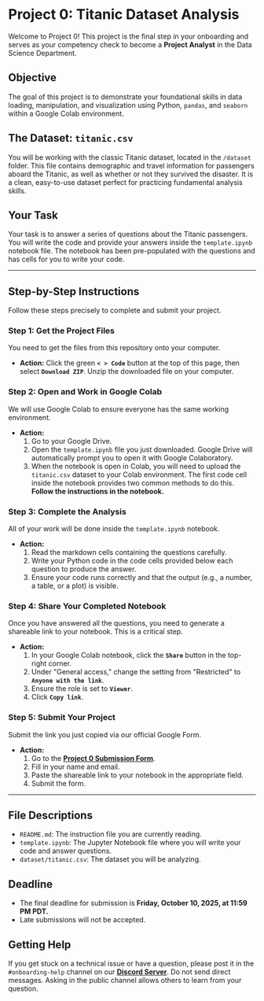 # Project 0: Titanic Dataset Analysis

Welcome to Project 0! This project is the final step in your onboarding and serves as your competency check to become a **Project Analyst** in the Data Science Department.

## Objective
The goal of this project is to demonstrate your foundational skills in data loading, manipulation, and visualization using Python, `pandas`, and `seaborn` within a Google Colab environment.

## The Dataset: `titanic.csv`
You will be working with the classic Titanic dataset, located in the `/dataset` folder. This file contains demographic and travel information for passengers aboard the Titanic, as well as whether or not they survived the disaster. It is a clean, easy-to-use dataset perfect for practicing fundamental analysis skills.

## Your Task
Your task is to answer a series of questions about the Titanic passengers. You will write the code and provide your answers inside the `template.ipynb` notebook file. The notebook has been pre-populated with the questions and has cells for you to write your code.

---

## Step-by-Step Instructions

Follow these steps precisely to complete and submit your project.

### Step 1: Get the Project Files
You need to get the files from this repository onto your computer.

-   **Action:** Click the green **`< > Code`** button at the top of this page, then select **`Download ZIP`**. Unzip the downloaded file on your computer.

### Step 2: Open and Work in Google Colab
We will use Google Colab to ensure everyone has the same working environment.

-   **Action:**
    1.  Go to your Google Drive.
    2.  Open the `template.ipynb` file you just downloaded. Google Drive will automatically prompt you to open it with Google Colaboratory.
    3.  When the notebook is open in Colab, you will need to upload the `titanic.csv` dataset to your Colab environment. The first code cell inside the notebook provides two common methods to do this. **Follow the instructions in the notebook.**

### Step 3: Complete the Analysis
All of your work will be done inside the `template.ipynb` notebook.

-   **Action:**
    1.  Read the markdown cells containing the questions carefully.
    2.  Write your Python code in the code cells provided below each question to produce the answer.
    3.  Ensure your code runs correctly and that the output (e.g., a number, a table, or a plot) is visible.

### Step 4: Share Your Completed Notebook
Once you have answered all the questions, you need to generate a shareable link to your notebook. This is a critical step.

-   **Action:**
    1.  In your Google Colab notebook, click the **`Share`** button in the top-right corner.
    2.  Under "General access," change the setting from "Restricted" to **`Anyone with the link`**.
    3.  Ensure the role is set to **`Viewer`**.
    4.  Click **`Copy link`**.

### Step 5: Submit Your Project
Submit the link you just copied via our official Google Form.

-   **Action:**
    1.  Go to the [**Project 0 Submission Form**](https://forms.gle/YOUR_FORM_LINK_HERE).
    2.  Fill in your name and email.
    3.  Paste the shareable link to your notebook in the appropriate field.
    4.  Submit the form.

---

## File Descriptions

-   `README.md`: The instruction file you are currently reading.
-   `template.ipynb`: The Jupyter Notebook file where you will write your code and answer questions.
-   `dataset/titanic.csv`: The dataset you will be analyzing.

## Deadline

-   The final deadline for submission is **Friday, October 10, 2025, at 11:59 PM PDT.**
-   Late submissions will not be accepted.

## Getting Help

If you get stuck on a technical issue or have a question, please post it in the `#onboarding-help` channel on our [**Discord Server**](https://discord.gg/YOUR_INVITE_LINK). Do not send direct messages. Asking in the public channel allows others to learn from your question.
